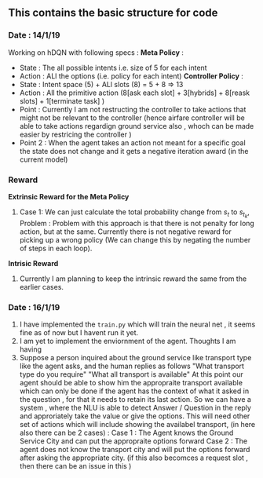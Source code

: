 ## This contains the basic structure for code
### Date : 14/1/19 
Working on hDQN with following specs :
**Meta Policy** :
- State : The all possible intents i.e. size of 5 for each intent
- Action : ALl the options (i.e. policy for each intent)
**Controller Policy** : 
- State : Intent space (5) + ALl slots (8) = 5 + 8 => 13
- Action : All the primitive action (8[ask each slot] + 3[hybrids] + 8[reask slots] + 1[terminate task] )
- Point : Currently I am not restructing the controller to take actions that might not be relevant to the controller (hence airfare controller will be able to take actions regardign ground service also , whoch can be made easier by restricing the controller )
- Point 2 : When the agent takes an action not meant for a specific goal the state does not change and it gets a negative iteration award (in the current model)

### Reward
**Extrinsic Reward for the Meta Policy**
1. Case 1: We can just calculate the total probability change from $s_t$ to $s_{t_k}$, Problem : Problem with this approach is that there is not penalty for long action, but at the same.
Currently there is not negative reward for picking up a wrong policy (We can change this by negating the number of steps in each loop).

**Intrisic Reward**
1. Currently I am planning to keep the intrinsic reward the same from the earlier cases.


### Date : 16/1/19
1. I have implemented the `train.py` which will train the neural net , it seems fine as of now but I havent run it yet.
2. I am yet to implement the enviornment of the agent.
Thoughts I am having
1. Suppose a person inquired about the ground service like transport type like the agent asks, and the human replies as follows
"What transport type do you require"
"What all transport is available"
At this point our agent should be able to show him the appropraite transport available which can only be done if the agent has the context of what it asked in the question , for that it needs to retain its last action.
So we can have a system , where the NLU is able to detect Answer / Question in the reply and approriately take the value or give the options.
This will need other set of actions which will include showing the availabel transport, (in here also there can be 2 cases) : 
Case 1 : The Agent knows the Ground Service City and can put the appropraite options forward
Case 2 : The agent does not know the transport city and will put the options forward after asking the appropriate city. (if this also becomces a request slot , then there can be an issue in this )


<!-- # To Continue 
Continie from line 60 in the train code and set an appropritate annealing factor for the meta and controller policy which can take into account the intital bad controller policies and and hence have low annealing factor in the starting but as a the training progress the annesling factor adjusts accordingly -->
